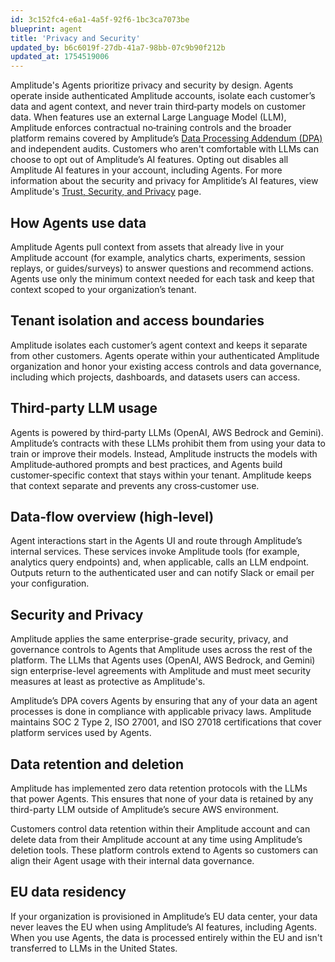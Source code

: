 ```yaml
---
id: 3c152fc4-e6a1-4a5f-92f6-1bc3ca7073be
blueprint: agent
title: 'Privacy and Security'
updated_by: b6c6019f-27db-41a7-98bb-07c9b90f212b
updated_at: 1754519006
---
```

Amplitude's Agents prioritize privacy and security by design. Agents operate inside authenticated Amplitude accounts, isolate each customer’s data and agent context, and never train third‑party models on customer data. When features use an external Large Language Model (LLM), Amplitude enforces contractual no‑training controls and the broader platform remains covered by Amplitude’s [Data Processing Addendum (DPA)](https://amplitude.com/dpa) and independent audits. Customers who aren't comfortable with LLMs can choose to opt out of Amplitude’s AI features. Opting out disables all Amplitude AI features in your account, including Agents. For more information about the security and privacy for Amplitide’s AI features, view Amplitude's [Trust, Security, and Privacy](https://amplitude.com/trust) page.

## How Agents use data

Amplitude Agents pull context from assets that already live in your Amplitude account (for example, analytics charts, experiments, session replays, or guides/surveys) to answer questions and recommend actions. Agents use only the minimum context needed for each task and keep that context scoped to your organization’s tenant.

## Tenant isolation and access boundaries

Amplitude isolates each customer’s agent context and keeps it separate from other customers. Agents operate within your authenticated Amplitude organization and honor your existing access controls and data governance, including which projects, dashboards, and datasets users can access.

## Third‑party LLM usage 

Agents is powered by third‑party LLMs (OpenAI, AWS Bedrock and Gemini). Amplitude’s contracts with these LLMs prohibit them from using your data to train or improve their models. Instead, Amplitude instructs the models with Amplitude‑authored prompts and best practices, and Agents build customer‑specific context that stays within your tenant. Amplitude keeps that context separate and prevents any cross‑customer use.

## Data‑flow overview (high‑level)

Agent interactions start in the Agents UI and route through Amplitude’s internal services. These services invoke Amplitude tools (for example, analytics query endpoints) and, when applicable, calls an LLM endpoint. Outputs return to the authenticated user and can notify Slack or email per your configuration.

## Security and Privacy

Amplitude applies the same enterprise-grade security, privacy, and governance controls to Agents that Amplitude uses across the rest of the platform. The LLMs that Agents uses (OpenAI, AWS Bedrock, and Gemini) sign enterprise-level agreements with Amplitude and must meet security measures at least as protective as Amplitude's.

Amplitude’s DPA covers Agents by ensuring that any of your data an agent processes is done in compliance with applicable privacy laws. Amplitude maintains SOC 2 Type 2, ISO 27001, and ISO 27018 certifications that cover platform services used by Agents. 

## Data retention and deletion

Amplitude has implemented zero data retention protocols with the LLMs that power Agents. This ensures that none of your data is retained by any third-party LLM outside of Amplitude’s secure AWS environment. 

Customers control data retention within their Amplitude account and can delete data from their Amplitude account at any time using Amplitude’s deletion tools. These platform controls extend to Agents so customers can align their Agent usage with their internal data governance.

## EU data residency 

If your organization is provisioned in Amplitude’s EU data center, your data never leaves the EU when using Amplitude’s AI features, including Agents. When you use Agents, the data is processed entirely within the EU and isn't transferred to LLMs in the United States.  
